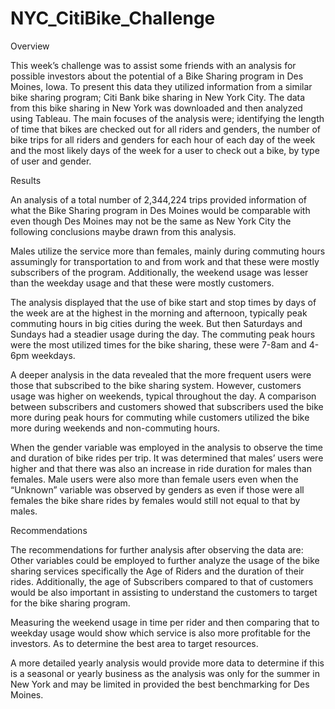# NYC_CitiBike_Challenge

Overview 


This week’s challenge was to assist some friends with an analysis for possible investors about the potential of a Bike Sharing program in Des Moines, Iowa. To present this data they utilized information from a similar bike sharing program; Citi Bank bike sharing in New York City. The data from this bike sharing in New York was downloaded and then analyzed using Tableau. The main focuses of the analysis were; identifying the length of time that bikes are checked out for all riders and genders, the number of bike trips for all riders and genders for each hour of each day of the week and the most likely days of the week for a user to check out a bike, by type of user and gender.

Results


An analysis of a total number of 2,344,224 trips provided information of what the Bike Sharing program in Des Moines would be comparable with even though Des Moines may not be the same as New York City the following conclusions maybe drawn from this analysis.

Males utilize the service more than females, mainly during commuting hours assumingly for transportation to and from work and that these were mostly subscribers of the program. Additionally, the weekend usage was lesser than the weekday usage and that these were mostly customers. 

The analysis displayed that the use of bike start and stop times by days of the week are at the highest in the morning and afternoon, typically peak commuting hours in big cities during the week. But then Saturdays and Sundays had a steadier usage during the day. The commuting peak hours were the most utilized times for the bike sharing, these were 7-8am and 4-6pm weekdays.

A deeper analysis in the data revealed that the more frequent users were those that subscribed to the bike sharing system.  However, customers usage was higher on weekends, typical throughout the day. A comparison between subscribers and customers showed that subscribers used the bike more during peak hours for commuting while customers utilized the bike more during weekends and non-commuting hours.

When the gender variable was employed in the analysis to observe the time and duration of bike rides per trip. It was determined that males’ users were higher and that there was also an increase in ride duration for males than females. Male users were also more than female users even when the “Unknown” variable was observed by genders as even if those were all females the bike share rides by females would still not equal to that by males. 

Recommendations


The recommendations for further analysis after observing the data are: 
Other variables could be employed to further analyze the usage of the bike sharing services specifically the Age of Riders and the duration of their rides. Additionally, the age of Subscribers compared to that of customers would be also important in assisting to understand the customers to target for the bike sharing program. 

Measuring the weekend usage in time per rider and then comparing that to weekday usage would show which service is also more profitable for the investors. As to determine the best area to target resources. 

A more detailed yearly analysis would provide more data to determine if this is a seasonal or yearly business as the analysis was only for the summer in New York and may be limited in provided the best benchmarking for Des Moines. 


